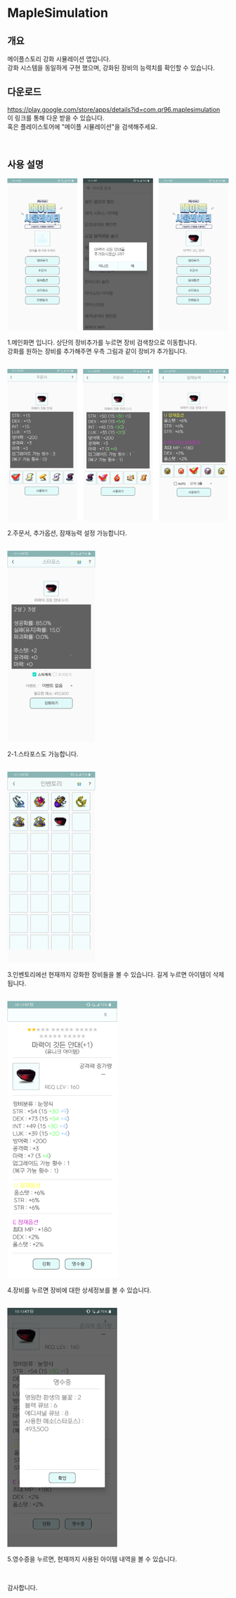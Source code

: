 # MapleSimulation
## 개요
메이플스토리 강화 시뮬레이션 앱입니다.  
강화 시스템을 동일하게 구현 했으며, 강화된 장비의 능력치를 확인할 수 있습니다.  


## 다운로드
https://play.google.com/store/apps/details?id=com.qr96.maplesimulation  
이 링크를 통해 다운 받을 수 있습니다.  
혹은 플레이스토어에 "메이플 시뮬레이션"을 검색해주세요.

<br>

## 사용 설명

<img src="doc/1.image.png" width=700>

1.메인화면 입니다. 상단의 장비추가를 누르면 장비 검색창으로 이동합니다.  
강화를 원하는 장비를 추가해주면 우측 그림과 같이 장비가 추가됩니다.

<br>

<img src="doc/2.image.png" width=700>

2.주문서, 추가옵션, 잠재능력 설정 가능합니다.

<br>

<img src="doc/7.screenshot.png" width=200>

2-1.스타포스도 가능합니다.

<br>

<img src="doc/8.screenshot.png" width=200>

3.인벤토리에선 현재까지 강화한 장비들을 볼 수 있습니다. 길게 누르면 아이템이 삭제됩니다.

<br>

<img src="doc/9.screenshot.png" width=250>

4.장비를 누르면 장비에 대한 상세정보를 볼 수 있습니다.

<br>

<img src="doc/11.screenshot.png" width=250>

5.영수증을 누르면, 현재까지 사용된 아이템 내역을 볼 수 있습니다.

<br>

감사합니다.
